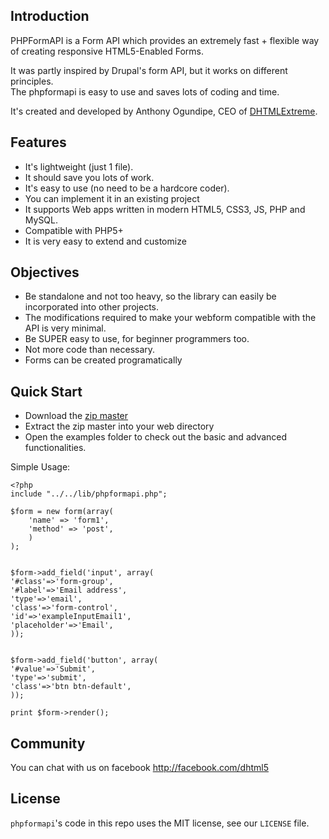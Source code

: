 ## Introduction
PHPFormAPI is a Form API which provides an extremely fast + flexible way of creating responsive HTML5-Enabled Forms.

It was partly inspired by Drupal's form API, but it works on different principles.  
The phpformapi is easy to use and saves lots of coding and time.


It's created and developed by Anthony Ogundipe, CEO of [DHTMLExtreme](http://www.dhtmlextreme.net).

## Features
* It's lightweight (just 1 file).
* It should save you lots of work.
* It's easy to use (no need to be a hardcore coder).
* You can implement it in an existing project
* It supports Web apps written in modern HTML5, CSS3, JS, PHP and MySQL.
* Compatible with PHP5+
* It is very easy to extend and customize

## Objectives
* Be standalone and not too heavy, so the library can easily be incorporated into other projects. 
* The modifications required to make your webform compatible with the API is very minimal.
* Be SUPER easy to use, for beginner programmers too.
* Not more code than necessary.
* Forms can be created programatically


## Quick Start
* Download the [zip master](https://github.com/dhtml/phpformapi/archive/master.zip)
* Extract the zip master into your web directory
* Open the examples folder to check out the basic and advanced functionalities.


Simple Usage:

```
<?php
include "../../lib/phpformapi.php";

$form = new form(array(
	'name' => 'form1',
	'method' => 'post',
	)
);


$form->add_field('input', array(
'#class'=>'form-group',
'#label'=>'Email address',
'type'=>'email',
'class'=>'form-control',
'id'=>'exampleInputEmail1',
'placeholder'=>'Email',
));


$form->add_field('button', array(
'#value'=>'Submit',
'type'=>'submit',
'class'=>'btn btn-default',
));

print $form->render();

```



## Community
You can chat with us on facebook http://facebook.com/dhtml5 


## License

`phpformapi`'s code in this repo uses the MIT license, see our `LICENSE` file.

